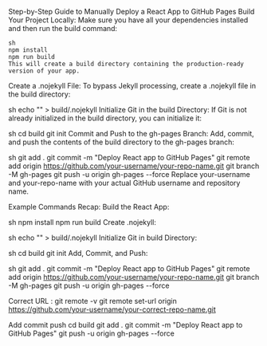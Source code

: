 Step-by-Step Guide to Manually Deploy a React App to GitHub Pages
Build Your Project Locally: Make sure you have all your dependencies installed and then run the build command:
```
sh
npm install
npm run build
This will create a build directory containing the production-ready version of your app.
```
Create a .nojekyll File: To bypass Jekyll processing, create a .nojekyll file in the build directory:

sh
echo "" > build/.nojekyll
Initialize Git in the build Directory: If Git is not already initialized in the build directory, you can initialize it:

sh
cd build
git init
Commit and Push to the gh-pages Branch: Add, commit, and push the contents of the build directory to the gh-pages branch:

sh
git add .
git commit -m "Deploy React app to GitHub Pages"
git remote add origin https://github.com/your-username/your-repo-name.git
git branch -M gh-pages
git push -u origin gh-pages --force
Replace your-username and your-repo-name with your actual GitHub username and repository name.

Example Commands Recap:
Build the React App:

sh
npm install
npm run build
Create .nojekyll:

sh
echo "" > build/.nojekyll
Initialize Git in build Directory:

sh
cd build
git init
Add, Commit, and Push:

sh
git add .
git commit -m "Deploy React app to GitHub Pages"
git remote add origin https://github.com/your-username/your-repo-name.git
git branch -M gh-pages
git push -u origin gh-pages --force


Correct URL :
git remote -v
git remote set-url origin https://github.com/your-username/your-correct-repo-name.git

Add commit push
cd build
git add .
git commit -m "Deploy React app to GitHub Pages"
git push -u origin gh-pages --force

